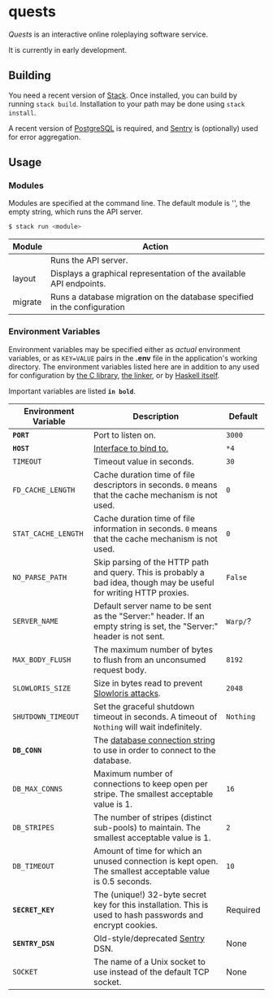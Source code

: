 # quests
*Quests* is an interactive online roleplaying software service.

It is currently in early development.

## Building
You need a recent version of [Stack][STACK]. Once installed, you can build by
running `stack build`. Installation to your path may be done using
`stack install`.

A recent version of [PostgreSQL][POSTGRESQL] is required, and [Sentry][SENTRY]
is (optionally) used for error aggregation.

## Usage
### Modules
Modules are specified at the command line. The default module is '', the empty
string, which runs the API server.

```sh
$ stack run <module>
```

| Module  | Action                                                                   |
|---------|--------------------------------------------------------------------------|
|         | Runs the API server.                                                     |
| layout  | Displays a graphical representation of the available API endpoints.      |
| migrate | Runs a database migration on the database specified in the configuration |

### Environment Variables
Environment variables may be specified either as *actual* environment variables,
or as `KEY=VALUE` pairs in the **.env** file in the application's working
directory. The environment variables listed here are in addition to any used for
configuration by [the C library][CVARS], [the linker][LINKERVARS], or by
[Haskell itself][HASKELLVARS].

Important variables are listed **`in bold`**.

| Environment Variable | Description                                                                                                             |  Default  |
|----------------------|-------------------------------------------------------------------------------------------------------------------------|-----------|
| **`PORT`**           | Port to listen on.                                                                                                      | `3000`    |
| **`HOST`**           | [Interface to bind to.][HOST_SYNTAX]                                                                                    | `*4`      |
| `TIMEOUT`            | Timeout value in seconds.                                                                                               | `30`      |
| `FD_CACHE_LENGTH`    | Cache duration time of file descriptors in seconds. `0` means that the cache mechanism is not used.                     | `0`       |
| `STAT_CACHE_LENGTH`  | Cache duration time of file information in seconds. `0` means that the cache mechanism is not used.                     | `0`       |
| `NO_PARSE_PATH`      | Skip parsing of the HTTP path and query. This is probably a bad idea, though may be useful for writing HTTP proxies.    | `False`   |
| `SERVER_NAME`        | Default server name to be sent as the "Server:" header. If an empty string is set, the "Server:" header is not sent.    | `Warp/`?  |
| `MAX_BODY_FLUSH`     | The maximum number of bytes to flush from an unconsumed request body.                                                   | `8192`    |
| `SLOWLORIS_SIZE`     | Size in bytes read to prevent [Slowloris attacks][SLOWLORIS].                                                           | `2048`    |
| `SHUTDOWN_TIMEOUT`   | Set the graceful shutdown timeout in seconds. A timeout of `Nothing` will wait indefinitely.                            | `Nothing` |
| **`DB_CONN`**        | The [database connection string][PQ-CONNSTRING] to use in order to connect to the database.                             |           |
| `DB_MAX_CONNS`       | Maximum number of connections to keep open per stripe. The smallest acceptable value is 1.                              | `16`      |
| `DB_STRIPES`         | The number of stripes (distinct sub-pools) to maintain. The smallest acceptable value is 1.                             | `2`       |
| `DB_TIMEOUT`         | Amount of time for which an unused connection is kept open. The smallest acceptable value is 0.5 seconds.               | `10`      |
| **`SECRET_KEY`**     | The (unique!) 32-byte secret key for this installation. This is used to hash passwords and encrypt cookies.             | Required  |
| **`SENTRY_DSN`**     | Old-style/deprecated [Sentry][SENTRY] DSN.                                                                              | None      |
| `SOCKET`             | The name of a Unix socket to use instead of the default TCP socket.                                                     | None      |

[CVARS]: https://pubs.opengroup.org/onlinepubs/009695399/basedefs/xbd_chap08.html
[HASKELLVARS]: https://downloads.haskell.org/~ghc/latest/docs/html/users_guide/runtime_control.html#setting-rts-options-with-the-ghcrts-environment-variable
[HOST_SYNTAX]: https://hackage.haskell.org/package/warp-3.2.12/docs/Network-Wai-Handler-Warp.html#t:HostPreference
[LINKERVARS]: https://man7.org/linux/man-pages/man8/ld.so.8.html
[POSTGRESQL]: https://www.postgresql.org/
[PQ-CONNSTRING]: https://www.postgresql.org/docs/current/libpq-connect.html#LIBPQ-CONNSTRING
[SENTRY]: https://sentry.io/
[SLOWLORIS]: https://en.wikipedia.org/wiki/Slowloris_(computer_security)
[STACK]: https://docs.haskellstack.org/
